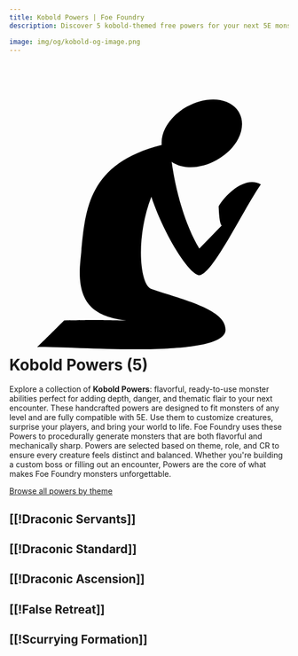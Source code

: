 ```yaml
---
title: Kobold Powers | Foe Foundry
description: Discover 5 kobold-themed free powers for your next 5E monster.

image: img/og/kobold-og-image.png
---
```


# <span class="inline-icon" aria-hidden="true"><svg xmlns="http://www.w3.org/2000/svg" viewBox="0 0 512 512"><path d="M373.773 42.58c-15.476-.073-32.25 4.32-48.15 13.15-18.172 10.09-32.025 24.21-39.816 39.635-4.937 9.773-7.42 20.355-6.534 30.48-142.235 35.935-140.19 127.28-148.97 211.997-8.83 85.21 31.418 103.056 84.02 110.176-75.802-1.733-65.734-.497-113.788-.364 0 0-45.96 45.96-49.496 48.79 52.562-2.26 344.12 23.87 345.276-31.32.793-37.823-78.186-55.176-135.845-74.976-21.276-7.306-29.62-92.502-.2-169.12 20.044 61.258 65.636 140.037 87.248 143.894 24.542.216 82.012-121.896 113.443-166.68-28.153-15.767-62.88 16.397-77.355 40.235.612 13.085 1.608 31.266 5.567 35.2l-40.947 42.313c-26.15-43.612-43.326-105.71-50.62-158.75-.257.126-.498.256-.75.383.185-.22.38-.437.567-.658 7.89 5.473 17.617 8.64 27.898 9.56 17.213 1.542 36.523-2.75 54.696-12.84 18.172-10.09 32.026-24.214 39.818-39.64 7.79-15.426 9.48-32.862 1.437-47.348-8.042-14.485-23.737-22.27-40.95-23.812a77.164 77.164 0 0 0-6.547-.305z"/></svg></span> Kobold Powers (5)

Explore a collection of **Kobold Powers**: flavorful, ready-to-use monster abilities perfect for adding depth, danger, and thematic flair to your next encounter. These handcrafted powers are designed to fit monsters of any level and are fully compatible with 5E. Use them to customize creatures, surprise your players, and bring your world to life. Foe Foundry uses these Powers to procedurally generate monsters that are both flavorful and mechanically sharp. Powers are selected based on theme, role, and CR to ensure every creature feels distinct and balanced. Whether you're building a custom boss or filling out an encounter, Powers are the core of what makes Foe Foundry monsters unforgettable.  

  
[Browse all powers by theme](all.md)

[[!Draconic Servants]]
---

[[!Draconic Standard]]
---

[[!Draconic Ascension]]
---

[[!False Retreat]]
---

[[!Scurrying Formation]]
---
